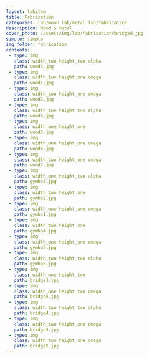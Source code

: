 ```yaml
---
layout: labitem
title: Fabrication 
categories: lab/wood lab/metal lab/fabrication
description: Wood & Metal 
cover_photo: /assets/img/lab/fabrication/bridge8.jpg
simple: simple
img_folder: fabrication 
contents:
 - type: img
   class: width_two height_two alpha
   path: wood4.jpg
 - type: img
   class: width_two height_one omega
   path: wood1.jpg
 - type: img
   class: width_two height_one omega
   path: wood2.jpg
 - type: img
   class: width_two height_two alpha
   path: wood5.jpg
 - type: img
   class: width_one height_one
   path: wood3.jpg
 - type: img
   class: width_one height_one omega
   path: wood6.jpg
 - type: img
   class: width_two height_one omega
   path: wood7.jpg
 - type: img
   class: width_one height_two alpha
   path: gymbo3.jpg
 - type: img
   class: width_two height_one
   path: gymbo2.jpg
 - type: img
   class: width_one height_one omega
   path: gymbo1.jpg
 - type: img
   class: width_two height_one
   path: gymbo4.jpg
 - type: img
   class: width_one height_one omega
   path: gymbo5.jpg
 - type: img
   class: width_two height_two alpha
   path: gymbo6.jpg
 - type: img
   class: width_one height_two
   path: bridge1.jpg
 - type: img
   class: width_one height_two omega
   path: bridge8.jpg
 - type: img
   class: width_two height_two alpha
   path: bridge4.jpg
 - type: img
   class: width_two height_one omega
   path: bridge3.jpg
 - type: img
   class: width_two height_one omega
   path: bridge9.jpg
---
```


